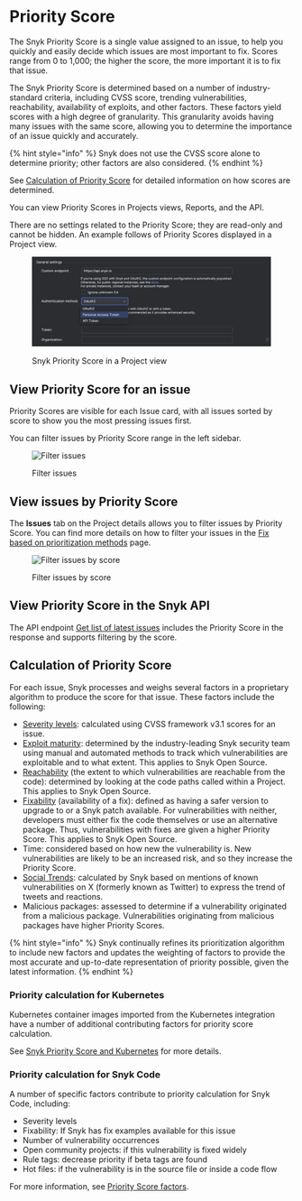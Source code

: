 # Priority Score

The Snyk Priority Score is a single value assigned to an issue, to help you quickly and easily decide which issues are most important to fix. Scores range from 0 to 1,000; the higher the score, the more important it is to fix that issue.

The Snyk Priority Score is determined based on a number of industry-standard criteria, including CVSS score, trending vulnerabilities, reachability, availability of exploits, and other factors. These factors yield scores with a high degree of granularity. This granularity avoids having many issues with the same score, allowing you to determine the importance of an issue quickly and accurately.

{% hint style="info" %}
Snyk does not use the CVSS score alone to determine priority; other factors are also considered.
{% endhint %}

See [Calculation of Priority Score](priority-score.md#calculation-of-priority-score) for detailed information on how scores are determined.

You can view Priority Scores in Projects views, Reports, and the API.

There are no settings related to the Priority Score; they are read-only and cannot be hidden. An example follows of Priority Scores displayed in a Project view.

<figure><img src="../../.gitbook/assets/image (442).png" alt="Snyk Priority Score in a Project view"><figcaption><p>Snyk Priority Score in a Project view</p></figcaption></figure>

## View Priority Score for an issue

Priority Scores are visible for each Issue card, with all issues sorted by score to show you the most pressing issues first.

You can filter issues by Priority Score range in the left sidebar.

<figure><img src="../../.gitbook/assets/screen_shot_2021-07-14_at_1.41.24_pm.png" alt="Filter issues"><figcaption><p>Filter issues</p></figcaption></figure>

## View issues by Priority Score

The **Issues** tab on the Project details allows you to filter issues by Priority Score. You can find more details on how to filter your issues in the [Fix based on prioritization methods](../../implementation-and-setup/enterprise-implementation-guide/phase-4-create-a-fix-strategy.md#fix-based-on-prioritization-methods) page.

<figure><img src="../../.gitbook/assets/filter issues by score.png" alt="Filter issues by score"><figcaption><p>Filter issues by score</p></figcaption></figure>

## View Priority Score in the Snyk API

The API endpoint [Get list of latest issues](../../snyk-api/reference/reporting-api-v1.md#reporting-issues-latest) includes the Priority Score in the response and supports filtering by the score.

## Calculation of Priority Score

For each issue, Snyk processes and weighs several factors in a proprietary algorithm to produce the score for that issue. These factors include the following:

* [Severity levels](severity-levels.md): calculated using CVSS framework v3.1 scores for an issue.
* [Exploit maturity](https://snyk.io/blog/whats-so-wild-about-exploits-in-the-wild-and-how-can-we-prioritize-accordingly/): determined by the industry-leading Snyk security team using manual and automated methods to track which vulnerabilities are exploitable and to what extent. This applies to Snyk Open Source.
* [Reachability](reachability-analysis.md) (the extent to which vulnerabilities are reachable from the code): determined by looking at the code paths called within a Project. This applies to Snyk Open Source.
* [Fixability](../../scan-with-snyk/snyk-open-source/manage-vulnerabilities/vulnerability-fix-types.md) (availability of a fix): defined as having a safer version to upgrade to or a Snyk patch available. For vulnerabilities with neither, developers must either fix the code themselves or use an alternative package. Thus, vulnerabilities with fixes are given a higher Priority Score. This applies to Snyk Open Source.
* Time: considered based on how new the vulnerability is. New vulnerabilities are likely to be an increased risk, and so they increase the Priority Score.
* [Social Trends](vulnerabilities-with-social-trends.md): calculated by Snyk based on mentions of known vulnerabilities on X (formerly known as Twitter) to express the trend of tweets and reactions.
* Malicious packages: assessed to determine if a vulnerability originated from a malicious package. Vulnerabilities originating from malicious packages have higher Priority Scores.

{% hint style="info" %}
Snyk continually refines its prioritization algorithm to include new factors and updates the weighting of factors to provide the most accurate and up-to-date representation of priority possible, given the latest information.
{% endhint %}

### Priority calculation for Kubernetes

Kubernetes container images imported from the Kubernetes integration have a number of additional contributing factors for priority score calculation.

See [Snyk Priority Score and Kubernetes](../../scan-with-snyk/snyk-container/kubernetes-integration/kubernetes-integration-ui-explained/kubernetes-and-the-snyk-priority-score.md) for more details.

### Priority calculation for Snyk Code

A number of specific factors contribute to priority calculation for Snyk Code, including:

* Severity levels
* Fixability: If Snyk has fix examples available for this issue
* Number of vulnerability occurrences
* Open community projects: if this vulnerability is fixed widely
* Rule tags: decrease priority if beta tags are found
* Hot files: if the vulnerability is in the source file or inside a code flow

For more information, see [Priority Score factors](../../scan-with-snyk/snyk-code/manage-code-vulnerabilities/breakdown-of-code-analysis.md#priority-score-factors).
